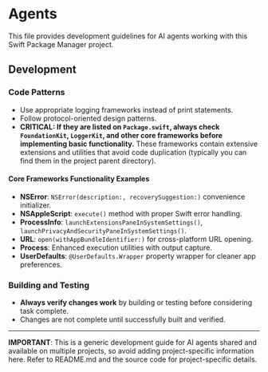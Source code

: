 # Agents

This file provides development guidelines for AI agents working with this Swift Package Manager project.

## Development

### Code Patterns

- Use appropriate logging frameworks instead of print statements.
- Follow protocol-oriented design patterns.
- **CRITICAL: If they are listed on `Package.swift`, always check `FoundationKit`, `LoggerKit`, and other core frameworks before implementing basic functionality.** These frameworks contain extensive extensions and utilities that avoid code duplication (typically you can find them in the project parent directory).

#### Core Frameworks Functionality Examples

- **NSError**: `NSError(description:, recoverySuggestion:)` convenience initializer.
- **NSAppleScript**: `execute()` method with proper Swift error handling.
- **ProcessInfo**: `launchExtensionsPaneInSystemSettings()`, `launchPrivacyAndSecurityPaneInSystemSettings()`.
- **URL**: `open(withAppBundleIdentifier:)` for cross-platform URL opening.
- **Process**: Enhanced execution utilities with output capture.
- **UserDefaults**: `@UserDefaults.Wrapper` property wrapper for cleaner app preferences.

### Building and Testing

- **Always verify changes work** by building or testing before considering task complete.
- Changes are not complete until successfully built and verified.

---

**IMPORTANT**: This is a generic development guide for AI agents shared and available on multiple projects, so avoid adding project-specific information here. Refer to README.md and the source code for project-specific details.
